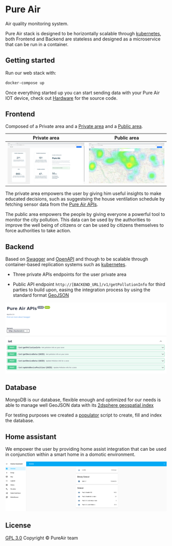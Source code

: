 # Pure Air
Air quality monitoring system.

Pure Air stack is designed to be horizontally scalable through [kubernetes](http://kubernetes.io), both Frontend and
Backend are stateless and designed as a microservice that can be run in a container.

## Getting started

Run our web stack with:
```bash
docker-compose up
```
Once everything started up you can start sending data with your Pure Air IOT device, check out [Hardware](Hardware) for 
the source code.

## Frontend
Composed of a Private area and a [Private area](Frontend/user.html) and a [Public area](Frontend/index.html).

| Private area | Public area |
|---|---|
| ![Private area](docs/f_private.png)  | ![Public area](docs/f_public.png) |

The private area empowers the user by giving him useful insights to make educated decisions, such as suggestsing 
the house ventilation schedule by fetching sensor data from the [Pure Air APIs](Backend).

The public area empowers the people by giving everyone a powerful tool to monitor the city pollution. This data can be 
used by the authorities to improve the well being of citizens or can be used by citizens themselves to force authorities to take action.

## Backend
Based on [Swagger](https://swagger.io/) and [OpenAPI](https://swagger.io/specification/) and though to be scalable through container-based replication systems such as [kubernetes](https://kubernetes.io).

+ Three private APIs endpoints for the user private area

+ Public API endpoint `http://[BACKEND_URL]/v1/getPollutionInfo` for third parties to build upon,
easing the integration process by using the standard format [GeoJSON](https://geojson.org/)

![Backend](docs/b.png)

## Database
MongoDB is our database, flexible enough and optimized for our needs is able to manage well 
GeoJSON data with its [2dsphere geospatial index](https://docs.mongodb.com/manual/core/2dsphere/)

For testing purposes we created a [populator](Database/populate/populate.py) script to create, fill and index the
database.

## Home assistant
We empower the user by providing home assist integration that can be used in conjunction within a smart home in a
domotic environment.

![Backend](Hassio/images/home.png)

## License
[GPL 3.0](https://www.gnu.org/licenses/gpl-3.0.en.html)
Copyright &copy; PureAir team